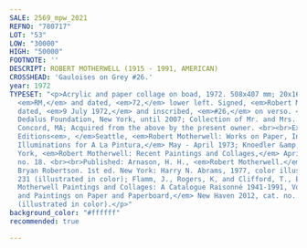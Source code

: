 ```yaml
---
SALE: 2569_mpw_2021
REFNO: "780717"
LOT: "53"
LOW: "30000"
HIGH: "50000"
FOOTNOTE: ''
DESCRIPT: ROBERT MOTHERWELL (1915 - 1991, AMERICAN)
CROSSHEAD: 'Gauloises on Grey #26.'
year: 1972
TYPESET: "<p>Acrylic and paper collage on boad, 1972. 508x407 mm; 20x16 inches. Signed,
  <em>RM,</em> and dated, <em>72,</em> lower left. Signed, <em>Robert Motherwell,</em>
  dated, <em>9 July 1972,</em> and inscribed, <em>#26,</em> on verso. <br><br>Provenance:
  Dedalus Foundation, New York, until 2007; Collection of Mr. and Mrs. Mark L. Brock,
  Concord, MA; Acquired from the above by the present owner. <br><br>Exhibited: Current
  Editions<em>, </em>Seattle, <em>Robert Motherwell: Works on Paper, Including the
  Illuminations for A La Pintura,</em> May - April 1973; Knoedler &amp; Company, New
  York, <em>Robert Motherwell: Recent Paintings and Collages,</em> April 1974, cat.
  no. 18. <br><br>Published: Arnason, H. H., <em>Robert Motherwell.</em> Preface by
  Bryan Robertson. 1st ed. New York: Harry N. Abrams, 1977, color illus. n.p. pl.
  231 (illustrated in color); Flamm, J., Rogers, K, and Clifford, T., Eds., <em>Robert
  Motherwell Paintings and Collages: A Catalogue Raisonné 1941-1991, Vol. 3, Collages
  and Paintings on Paper and Paperboard,</em> New Haven 2012, cat. no. C315, p. 164,
  (illustrated in color).</p>"
background_color: "#ffffff"
recommended: true

---
```

